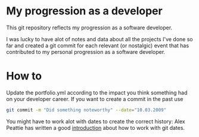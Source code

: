 My progression as a developer
=============================
This git repository reflects my progression as a software
developer.


I was lucky to have alot of notes and data about all the projects
I've done so far and created a git commit for each relevant (or nostalgic)
event that has contributed to my personal progression as a software developer.

How to
======
Update the portfolio.yml according to the impact you think something
had on your developer career. If you want to create a commit in the past use
```bash
git commit -m "Did something noteworthy" --date="10.03.2009"
```
You might have to work alot with dates to create the correct history:
Alex Peattie has written a good [introduction](http://alexpeattie.com/blog/working-with-dates-in-git/) about how to work with git dates.
